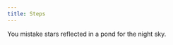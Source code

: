 ```yaml
---
title: Steps
---
```


<Epigraph author="Vilgefortz of Roggeveen, Time of Contempt (The Witcher)">
    You mistake stars reflected in a pond for the night sky.
</Epigraph>